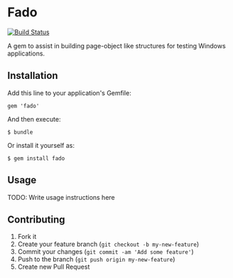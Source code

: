 # Fado

[![Build Status](https://travis-ci.org/leviwilson/fado.png)](https://travis-ci.org/leviwilson/fado)

A gem to assist in building page-object like structures for testing Windows applications.

## Installation

Add this line to your application's Gemfile:

    gem 'fado'

And then execute:

    $ bundle

Or install it yourself as:

    $ gem install fado

## Usage

TODO: Write usage instructions here

## Contributing

1. Fork it
2. Create your feature branch (`git checkout -b my-new-feature`)
3. Commit your changes (`git commit -am 'Add some feature'`)
4. Push to the branch (`git push origin my-new-feature`)
5. Create new Pull Request
